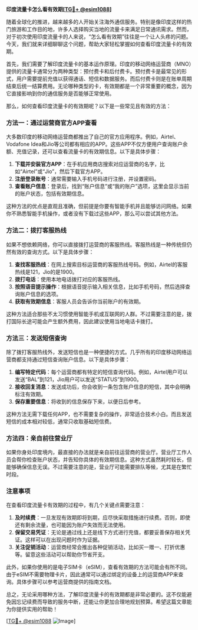 **印度流量卡怎么看有效期[[TG💪+ @esim1088](https://t.me/s/esim1088)]**

随着全球化的推进，越来越多的人开始关注海外通信服务。特别是像印度这样的热门旅游和工作目的地，许多人选择购买当地的流量卡来满足日常通讯需求。然而，对于初次使用印度流量卡的人来说，“怎么看有效期”往往是一个让人头疼的问题。今天，我们就来详细聊聊这个问题，帮助大家轻松掌握如何查看印度流量卡的有效期。

首先，我们需要了解印度流量卡的基本运作原理。印度的移动网络运营商（MNO）提供的流量卡通常分为两种类型：预付费卡和后付费卡。预付费卡是最常见的形式，用户需要提前充值以获得通话、短信和数据服务。而后付费卡则是在账单周期结束后统一结算费用。无论哪种类型的卡，有效期都是一个非常重要的概念，因为它直接影响到你的通信服务是否能够正常使用。

那么，如何查看印度流量卡的有效期呢？以下是一些常见且有效的方法：

### 方法一：通过运营商官方APP查看

大多数印度的移动网络运营商都推出了自己的官方应用程序。例如，Airtel、Vodafone Idea和Jio等公司都有相应的APP。这些APP不仅方便用户查询账户余额、充值记录，还可以查看流量卡的有效期信息。以下是具体步骤：

1. **下载并安装官方APP**：在手机应用商店搜索对应运营商的名字，比如“Airtel”或“Jio”，然后下载官方APP。
2. **注册登录账号**：通常需要输入手机号码进行注册，并设置密码。
3. **查看账户信息**：登录后，找到“账户信息”或“我的账户”选项，这里会显示当前的账户状态，包括有效期信息。

这种方法的优点是直观且准确，但前提是你要有智能手机并且能够访问网络。如果你不熟悉智能手机操作，或者没有下载过这些APP，那么可以尝试其他方法。

### 方法二：拨打客服热线

如果不想依赖网络，你可以直接拨打运营商的客服热线。客服热线是一种传统但仍然有效的查询方式。以下是具体步骤：

1. **查找客服热线**：在网上搜索目标运营商的客服热线号码。例如，Airtel的客服热线是121，Jio的是1900。
2. **拨打电话**：使用本地电话拨打对应的客服热线。
3. **按照语音提示操作**：根据语音提示输入相关信息，比如手机号码，然后选择查询账户信息的选项。
4. **获取有效期信息**：客服人员会告诉你当前账户的有效期。

这种方法适合那些不太习惯使用智能手机或互联网的人群。不过需要注意的是，拨打国际长途可能会产生额外费用，因此建议使用当地电话卡拨打。

### 方法三：发送短信查询

除了拨打客服热线外，发送短信也是一种便捷的方式。几乎所有的印度移动网络运营商都支持通过短信查询账户信息。以下是具体步骤：

1. **编写特定代码**：每个运营商都有特定的短信查询代码。例如，Airtel用户可以发送“BAL”到121，Jio用户可以发送“STATUS”到1900。
2. **接收回复消息**：发送成功后，你会收到一条包含账户信息的短信，其中会明确标注有效期。
3. **保存重要信息**：将收到的信息保存下来，以便日后参考。

这种方法无需下载任何APP，也不需要复杂的操作，非常适合技术小白。而且发送短信的成本相对较低，通常只收取基础短信费。

### 方法四：亲自前往营业厅

如果你身处印度境内，最直接的办法就是亲自前往运营商的营业厅。营业厅工作人员会帮你检查账户状态，并告知你具体的有效期信息。这种方式虽然耗时较长，但能够确保信息无误。不过需要注意的是，营业厅可能需要排队等候，尤其是在繁忙时段。

### 注意事项

在查看印度流量卡有效期的过程中，有几个关键点需要注意：

1. **及时续费**：一旦发现有效期即将到期，应尽快采取措施进行续费。否则，即使还有剩余流量，也可能因为账户失效而无法使用。
2. **保留交易凭证**：无论是通过线上还是线下方式进行充值，都要妥善保存相关凭证。这样可以在出现问题时作为证据。
3. **关注促销活动**：运营商经常会推出各种促销活动，比如买一赠一、打折优惠等。留意这些活动可以帮助你节省开支。

此外，如果你使用的是电子SIM卡（eSIM），查看有效期的方法可能会有所不同。由于eSIM不需要物理卡片，因此通常可以通过绑定的设备上的运营商APP来查询。具体步骤可以参考运营商提供的指南文档。

总之，无论采用哪种方法，了解印度流量卡的有效期都是非常必要的。这不仅能避免因忘记续费而导致的服务中断，还能让你更加合理地规划预算。希望这篇文章能为你提供实用的帮助！

[[TG💪+ @esim1088](https://t.me/s/esim1088) ![Image](https://i.postimg.cc/4NQfJmqS/Snipaste-2025-05-13-00-14-12.png)]